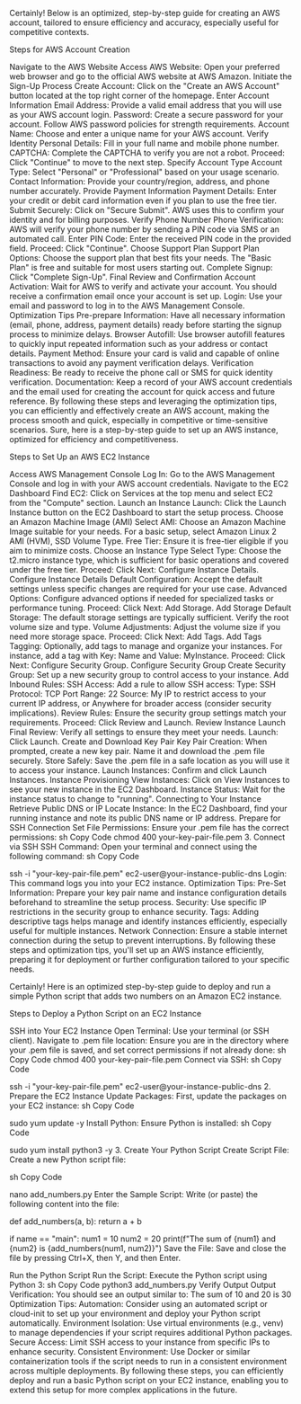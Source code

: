 Certainly! Below is an optimized, step-by-step guide for creating an AWS account, tailored to ensure efficiency and accuracy, especially useful for competitive contexts.

Steps for AWS Account Creation

Navigate to the AWS Website Access AWS Website: Open your preferred web browser and go to the official AWS website at AWS Amazon.
Initiate the Sign-Up Process Create Account: Click on the "Create an AWS Account" button located at the top right corner of the homepage.
Enter Account Information Email Address: Provide a valid email address that you will use as your AWS account login. Password: Create a secure password for your account. Follow AWS password policies for strength requirements. Account Name: Choose and enter a unique name for your AWS account.
Verify Identity Personal Details: Fill in your full name and mobile phone number. CAPTCHA: Complete the CAPTCHA to verify you are not a robot. Proceed: Click "Continue" to move to the next step.
Specify Account Type Account Type: Select "Personal" or "Professional" based on your usage scenario. Contact Information: Provide your country/region, address, and phone number accurately.
Provide Payment Information Payment Details: Enter your credit or debit card information even if you plan to use the free tier. Submit Securely: Click on "Secure Submit". AWS uses this to confirm your identity and for billing purposes.
Verify Phone Number Phone Verification: AWS will verify your phone number by sending a PIN code via SMS or an automated call. Enter PIN Code: Enter the received PIN code in the provided field. Proceed: Click "Continue".
Choose Support Plan Support Plan Options: Choose the support plan that best fits your needs. The "Basic Plan" is free and suitable for most users starting out. Complete Signup: Click "Complete Sign-Up".
Final Review and Confirmation Account Activation: Wait for AWS to verify and activate your account. You should receive a confirmation email once your account is set up. Login: Use your email and password to log in to the AWS Management Console. Optimization Tips Pre-prepare Information: Have all necessary information (email, phone, address, payment details) ready before starting the signup process to minimize delays. Browser Autofill: Use browser autofill features to quickly input repeated information such as your address or contact details. Payment Method: Ensure your card is valid and capable of online transactions to avoid any payment verification delays. Verification Readiness: Be ready to receive the phone call or SMS for quick identity verification. Documentation: Keep a record of your AWS account credentials and the email used for creating the account for quick access and future reference. By following these steps and leveraging the optimization tips, you can efficiently and effectively create an AWS account, making the process smooth and quick, especially in competitive or time-sensitive scenarios.
Sure, here is a step-by-step guide to set up an AWS instance, optimized for efficiency and competitiveness.

Steps to Set Up an AWS EC2 Instance

Access AWS Management Console Log In: Go to the AWS Management Console and log in with your AWS account credentials.
Navigate to the EC2 Dashboard Find EC2: Click on Services at the top menu and select EC2 from the "Compute" section.
Launch an Instance Launch: Click the Launch Instance button on the EC2 Dashboard to start the setup process.
Choose an Amazon Machine Image (AMI) Select AMI: Choose an Amazon Machine Image suitable for your needs. For a basic setup, select Amazon Linux 2 AMI (HVM), SSD Volume Type. Free Tier: Ensure it is free-tier eligible if you aim to minimize costs.
Choose an Instance Type Select Type: Choose the t2.micro instance type, which is sufficient for basic operations and covered under the free tier. Proceed: Click Next: Configure Instance Details.
Configure Instance Details Default Configuration: Accept the default settings unless specific changes are required for your use case. Advanced Options: Configure advanced options if needed for specialized tasks or performance tuning. Proceed: Click Next: Add Storage.
Add Storage Default Storage: The default storage settings are typically sufficient. Verify the root volume size and type. Volume Adjustments: Adjust the volume size if you need more storage space. Proceed: Click Next: Add Tags.
Add Tags Tagging: Optionally, add tags to manage and organize your instances. For instance, add a tag with Key: Name and Value: MyInstance. Proceed: Click Next: Configure Security Group.
Configure Security Group Create Security Group: Set up a new security group to control access to your instance. Add Inbound Rules: SSH Access: Add a rule to allow SSH access: Type: SSH Protocol: TCP Port Range: 22 Source: My IP to restrict access to your current IP address, or Anywhere for broader access (consider security implications). Review Rules: Ensure the security group settings match your requirements. Proceed: Click Review and Launch.
Review Instance Launch Final Review: Verify all settings to ensure they meet your needs. Launch: Click Launch.
Create and Download Key Pair Key Pair Creation: When prompted, create a new key pair. Name it and download the .pem file securely. Store Safely: Save the .pem file in a safe location as you will use it to access your instance. Launch Instances: Confirm and click Launch Instances.
Instance Provisioning View Instances: Click on View Instances to see your new instance in the EC2 Dashboard. Instance Status: Wait for the instance status to change to "running". Connecting to Your Instance
Retrieve Public DNS or IP Locate Instance: In the EC2 Dashboard, find your running instance and note its public DNS name or IP address.
Prepare for SSH Connection Set File Permissions: Ensure your .pem file has the correct permissions: sh Copy Code
chmod 400 your-key-pair-file.pem 3. Connect via SSH SSH Command: Open your terminal and connect using the following command: sh Copy Code

ssh -i "your-key-pair-file.pem" ec2-user@your-instance-public-dns Login: This command logs you into your EC2 instance. Optimization Tips: Pre-Set Information: Prepare your key pair name and instance configuration details beforehand to streamline the setup process. Security: Use specific IP restrictions in the security group to enhance security. Tags: Adding descriptive tags helps manage and identify instances efficiently, especially useful for multiple instances. Network Connection: Ensure a stable internet connection during the setup to prevent interruptions. By following these steps and optimization tips, you'll set up an AWS instance efficiently, preparing it for deployment or further configuration tailored to your specific needs.

Certainly! Here is an optimized step-by-step guide to deploy and run a simple Python script that adds two numbers on an Amazon EC2 instance.

Steps to Deploy a Python Script on an EC2 Instance

SSH into Your EC2 Instance Open Terminal: Use your terminal (or SSH client). Navigate to .pem file location: Ensure you are in the directory where your .pem file is saved, and set correct permissions if not already done: sh Copy Code
chmod 400 your-key-pair-file.pem Connect via SSH: sh Copy Code

ssh -i "your-key-pair-file.pem" ec2-user@your-instance-public-dns 2. Prepare the EC2 Instance Update Packages: First, update the packages on your EC2 instance: sh Copy Code

sudo yum update -y Install Python: Ensure Python is installed: sh Copy Code

sudo yum install python3 -y 3. Create Your Python Script Create Script File: Create a new Python script file:

sh Copy Code

nano add_numbers.py Enter the Sample Script: Write (or paste) the following content into the file:

def add_numbers(a, b): return a + b

if name == "main": num1 = 10 num2 = 20 print(f"The sum of {num1} and {num2} is {add_numbers(num1, num2)}") Save the File: Save and close the file by pressing Ctrl+X, then Y, and then Enter.

Run the Python Script Run the Script: Execute the Python script using Python 3: sh Copy Code
python3 add_numbers.py Verify Output Output Verification: You should see an output similar to: The sum of 10 and 20 is 30 Optimization Tips: Automation: Consider using an automated script or cloud-init to set up your environment and deploy your Python script automatically. Environment Isolation: Use virtual environments (e.g., venv) to manage dependencies if your script requires additional Python packages. Secure Access: Limit SSH access to your instance from specific IPs to enhance security. Consistent Environment: Use Docker or similar containerization tools if the script needs to run in a consistent environment across multiple deployments. By following these steps, you can efficiently deploy and run a basic Python script on your EC2 instance, enabling you to extend this setup for more complex applications in the future.